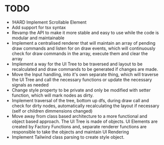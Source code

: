 # TODO

- !HARD Implement Scrollable Element
- Add support for tsx syntax
- Revamp the API to make it more stable and easy to use while the code is modular and maintainable
- Implement a centralised renderer that will maintain an array of pending draw commands and listen for on draw events, which will continuously check for draw commands in the array, execute them and clear the array
- Implement a way for the UI Tree to be traversed and layout to be recalculated and draw commands to be generated if changes are made.
- Move the Input handling, into it's own separate thing, which will traverse the UI Tree and call the necessary functions or update the necessary signals as needed
- Change style property to be private and only be modified with setter function, which will mark nodes as dirty.
- Implement traversal of the tree, bottom up dfs, during draw call and check for dirty nodes, automatically recalculating the layout if necessary (self or children dimmensions changed)
- Move away from class based architecture to a more functional and object based approach. The UI Tree is made of objects. UI Elements are created by Factory Functions and, separate renderer functions are responsible to take the objects and maintain UI Rendering
- Implement Tailwind class parsing to create style object.